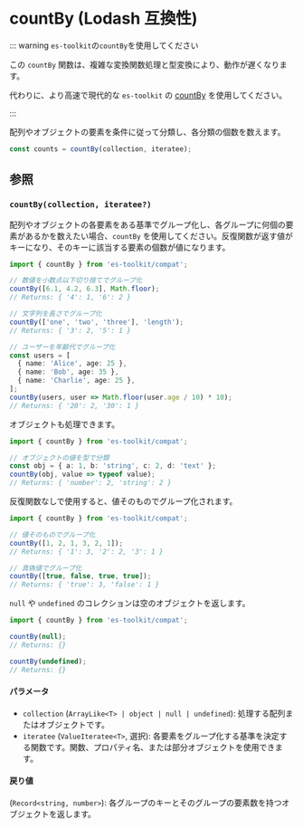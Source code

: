 # countBy (Lodash 互換性)

::: warning `es-toolkit`の`countBy`を使用してください

この `countBy` 関数は、複雑な変換関数処理と型変換により、動作が遅くなります。

代わりに、より高速で現代的な `es-toolkit` の [countBy](../../array/countBy.md) を使用してください。

:::

配列やオブジェクトの要素を条件に従って分類し、各分類の個数を数えます。

```typescript
const counts = countBy(collection, iteratee);
```

## 参照

### `countBy(collection, iteratee?)`

配列やオブジェクトの各要素をある基準でグループ化し、各グループに何個の要素があるかを数えたい場合、`countBy` を使用してください。反復関数が返す値がキーになり、そのキーに該当する要素の個数が値になります。

```typescript
import { countBy } from 'es-toolkit/compat';

// 数値を小数点以下切り捨てでグループ化
countBy([6.1, 4.2, 6.3], Math.floor);
// Returns: { '4': 1, '6': 2 }

// 文字列を長さでグループ化
countBy(['one', 'two', 'three'], 'length');
// Returns: { '3': 2, '5': 1 }

// ユーザーを年齢代でグループ化
const users = [
  { name: 'Alice', age: 25 },
  { name: 'Bob', age: 35 },
  { name: 'Charlie', age: 25 },
];
countBy(users, user => Math.floor(user.age / 10) * 10);
// Returns: { '20': 2, '30': 1 }
```

オブジェクトも処理できます。

```typescript
import { countBy } from 'es-toolkit/compat';

// オブジェクトの値を型で分類
const obj = { a: 1, b: 'string', c: 2, d: 'text' };
countBy(obj, value => typeof value);
// Returns: { 'number': 2, 'string': 2 }
```

反復関数なしで使用すると、値そのものでグループ化されます。

```typescript
import { countBy } from 'es-toolkit/compat';

// 値そのものでグループ化
countBy([1, 2, 1, 3, 2, 1]);
// Returns: { '1': 3, '2': 2, '3': 1 }

// 真偽値でグループ化
countBy([true, false, true, true]);
// Returns: { 'true': 3, 'false': 1 }
```

`null` や `undefined` のコレクションは空のオブジェクトを返します。

```typescript
import { countBy } from 'es-toolkit/compat';

countBy(null);
// Returns: {}

countBy(undefined);
// Returns: {}
```

#### パラメータ

- `collection` (`ArrayLike<T> | object | null | undefined`): 処理する配列またはオブジェクトです。
- `iteratee` (`ValueIteratee<T>`, 選択): 各要素をグループ化する基準を決定する関数です。関数、プロパティ名、または部分オブジェクトを使用できます。

#### 戻り値

(`Record<string, number>`): 各グループのキーとそのグループの要素数を持つオブジェクトを返します。
